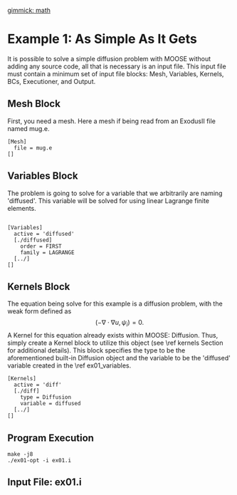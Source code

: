 [gimmick: math]()

<script type="text/javascript">
$.get('test/ex01.i', function(data) {
        $("#msgid").text(data);
        var lines = data.split('\n')
        var output = '';
        for (var i = 0, len = lines.length; i < len; i++){
	var l = $.trim($(lines[i]).text());
	if ( l == '[Variables]' ) {
	  alert(l)
	  output += l
	}  
	} 
        $("#varid").text(output) 	
    }, "text");
</script>

Example 1: As Simple As It Gets
===============================
It is possible to solve a simple diffusion problem with MOOSE without adding any source code, all that is necessary is an input file. This input file must contain a minimum set of input file blocks: Mesh, Variables, Kernels, BCs, Executioner, and Output.

Mesh Block
----------
First, you need a mesh. Here a mesh if being read from an ExodusII file named mug.e.

```
[Mesh]
  file = mug.e
[]
```

Variables Block
---------------
The problem is going to solve for a variable that we arbitrarily are naming 'diffused'. This variable will be solved for using linear Lagrange finite elements.
<pre><code id="varid"></code></pre>

```
[Variables]
  active = 'diffused'
  [./diffused]
    order = FIRST
    family = LAGRANGE
  [../]
[]
```

Kernels Block
-------------
The equation being solve for this example is a diffusion problem, with the weak form defined as
$$ (-\nabla \cdot \nabla u, \psi_i) = 0. $$
A Kernel for this equation already exists within MOOSE: Diffusion. Thus, simply create a Kernel block to utilize this object (see \ref kernels Section for additional details). This block specifies the type to be the aforementioned built-in Diffusion object and the variable to be the 'diffused' variable created in the \ref ex01_variables.
```
[Kernels]
  active = 'diff'
  [./diff]
    type = Diffusion
    variable = diffused
  [../]
[]
```

Program Execution
-----------------
```
make -j8
./ex01-opt -i ex01.i
```

Input File: ex01.i
------------------
<pre><code id="msgid"></code></pre>
